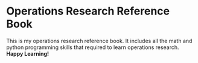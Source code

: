 # Operations Research Reference Book
This is my operations research reference book. It includes all the math and python programming skills that required to learn operations research.  
**Happy Learning!**
